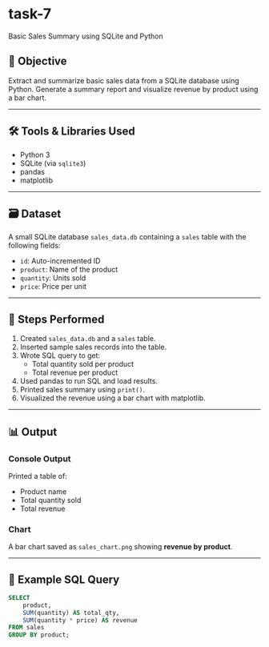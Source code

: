 # task-7
Basic Sales Summary using SQLite and Python

## 🎯 Objective

Extract and summarize basic sales data from a SQLite database using Python. Generate a summary report and visualize revenue by product using a bar chart.

---

## 🛠 Tools & Libraries Used

- Python 3
- SQLite (via `sqlite3`)
- pandas
- matplotlib

---

## 🗃️ Dataset

A small SQLite database `sales_data.db` containing a `sales` table with the following fields:

- `id`: Auto-incremented ID
- `product`: Name of the product
- `quantity`: Units sold
- `price`: Price per unit

---

## 📌 Steps Performed

1. Created `sales_data.db` and a `sales` table.
2. Inserted sample sales records into the table.
3. Wrote SQL query to get:
   - Total quantity sold per product
   - Total revenue per product
4. Used pandas to run SQL and load results.
5. Printed sales summary using `print()`.
6. Visualized the revenue using a bar chart with matplotlib.

---

## 📊 Output

### Console Output
Printed a table of:
- Product name
- Total quantity sold
- Total revenue

### Chart
A bar chart saved as `sales_chart.png` showing **revenue by product**.

---

## 🧪 Example SQL Query

```sql
SELECT 
    product, 
    SUM(quantity) AS total_qty, 
    SUM(quantity * price) AS revenue 
FROM sales 
GROUP BY product;
